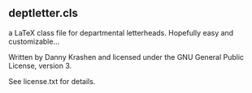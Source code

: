 deptletter.cls
---

a LaTeX class file for departmental letterheads. Hopefully easy and customizable...


Written by Danny Krashen and licensed under the GNU General Public License, version 3.

See license.txt for details.
